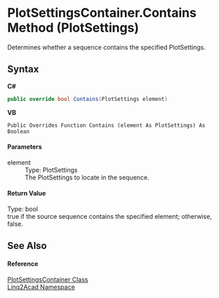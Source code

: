 # PlotSettingsContainer.Contains Method (PlotSettings)
 

Determines whether a sequence contains the specified PlotSettings.

## Syntax

**C#**<br />
``` C#
public override bool Contains(PlotSettings element)
```

**VB**<br />
``` VB
Public Overrides Function Contains (element As PlotSettings) As Boolean
```


#### Parameters
<dl><dt>element</dt><dd>Type: PlotSettings<br />The PlotSettings to locate in the sequence.</dd></dl>

#### Return Value
Type: bool<br />true if the source sequence contains the specified element; otherwise, false.

## See Also


#### Reference
<a href="T_Linq2Acad_PlotSettingsContainer.md">PlotSettingsContainer Class</a><br /><a href="N_Linq2Acad.md">Linq2Acad Namespace</a><br />

